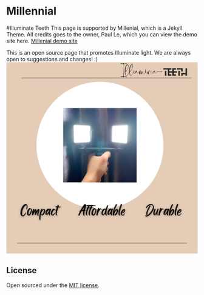# Millennial
#Illuminate Teeth
This page is supported by Millenial, which is a Jekyll Theme. All credits goes to the owner, Paul Le, which you can view the demo site here. [Millenial demo site](https://lenpaul.github.io/Millennial/)

This is an open source page that promotes Illuminate light. We are always open to suggestions and changes! :)
![alt text](assets/img/Illumina_5.png "Illuminate Teeth Image")

## License

Open sourced under the [MIT license](https://github.com/LeNPaul/Millennial/blob/gh-pages/LICENSE.md).
